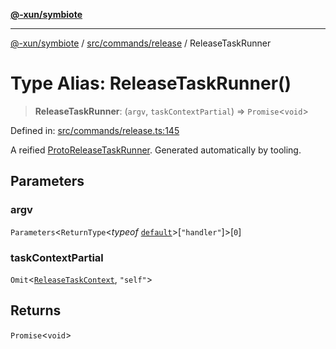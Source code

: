 [**@-xun/symbiote**](../../../../README.md)

***

[@-xun/symbiote](../../../../README.md) / [src/commands/release](../README.md) / ReleaseTaskRunner

# Type Alias: ReleaseTaskRunner()

> **ReleaseTaskRunner**: (`argv`, `taskContextPartial`) => `Promise`\<`void`\>

Defined in: [src/commands/release.ts:145](https://github.com/Xunnamius/symbiote/blob/0240ff85261f41befe2983f7e894edff74495bad/src/commands/release.ts#L145)

A reified [ProtoReleaseTaskRunner](ProtoReleaseTaskRunner.md). Generated automatically by tooling.

## Parameters

### argv

`Parameters`\<`ReturnType`\<*typeof* [`default`](../functions/default.md)\>\[`"handler"`\]\>\[`0`\]

### taskContextPartial

`Omit`\<[`ReleaseTaskContext`](ReleaseTaskContext.md), `"self"`\>

## Returns

`Promise`\<`void`\>
